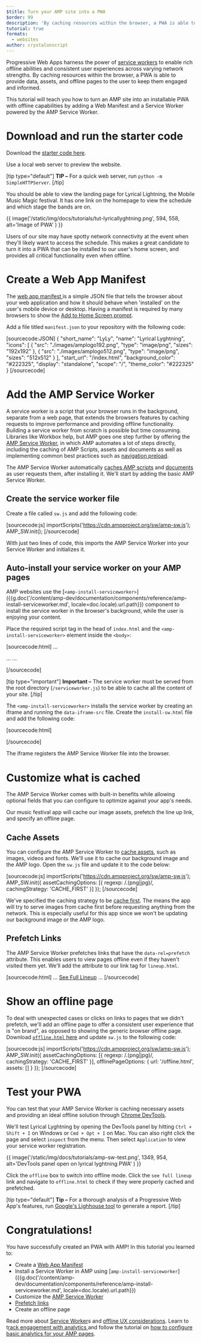 ```yaml
---
$title: Turn your AMP site into a PWA
$order: 99
description: 'By caching resources within the browser, a PWA is able to provide data, assets, and offline pages to the user to keep them engaged and informed.'
tutorial: true
formats:
  - websites
author: crystalonscript
---
```


Progressive Web Apps harness the power of [service workers](https://developer.mozilla.org/en-US/docs/Web/API/Service_Worker_API) to enable rich offline abilities and consistent user experiences across varying network strengths.
By caching resources within the browser, a PWA is able to provide data, assets, and offline pages to the user to keep them engaged and informed.

This tutorial will teach you how to turn an AMP site into an installable PWA with offline capabilities by adding a Web Manifest and a Service Worker powered by the AMP Service Worker.


# Download and run the starter code

Download the [starter code here](/static/files/tutorials/amptopwa.zip).

Use a local web server to preview the website.

[tip type="default"]
**TIP –**  For a quick web server, run `python -m SimpleHTTPServer`.
[/tip]

You should be able to view the landing page for Lyrical Lightning, the Mobile Music Magic festival.
It has one link on the homepage to view the schedule and which stage the bands are on.

{{ image('/static/img/docs/tutorials/tut-lyricallyghtning.png', 594, 558, alt='Image of PWA' ) }}

Users of our site may have spotty network connectivity at the event when they'll likely want to access the schedule.
This makes a great candidate to turn it into a PWA that can be installed to our user's home screen, and provides all critical functionality even when offline.


# Create a Web App Manifest

The [web app manifest ](https://developers.google.com/web/fundamentals/web-app-manifest/)is a simple JSON file that tells the browser about your web application
and how it should behave when 'installed' on the user's mobile device or desktop. Having a manifest is required by many browsers to show the
[Add to Home Screen prompt](https://developers.google.com/web/fundamentals/app-install-banners/).

Add a file titled `manifest.json` to your repository with the following code:


[sourcecode:JSON]
{
 "short_name": "LyLy",
 "name": "Lyrical Lyghtning",
 "icons": [
   {
     "src": "./images/amplogo192.png",
     "type": "image/png",
     "sizes": "192x192"
   },
   {
     "src": "./images/amplogo512.png",
     "type": "image/png",
     "sizes": "512x512"
   }
 ],
 "start_url": "/index.html",
 "background_color": "#222325",
 "display": "standalone",
 "scope": "/",
 "theme_color": "#222325"
}
[/sourcecode]


# Add the AMP Service Worker

A service worker is a script that your browser runs in the background,
separate from a web page, that extends the browsers features by caching requests to improve performance and providing offline functionality.
Building a service worker from scratch is possible but time consuming.
Libraries like Workbox help, but AMP goes one step further by offering the [AMP Service Worker](https://github.com/ampproject/amp-sw),
in which AMP automates a lot of steps directly, including the caching of AMP Scripts, assets and documents
as well as implementing common best practices such as [navigation preload](https://developers.google.com/web/updates/2017/02/navigation-preload).

The AMP Service Worker automatically [caches AMP scripts](https://github.com/ampproject/amp-sw/tree/master/src/modules/amp-caching)
and [documents](https://github.com/ampproject/amp-sw/tree/master/src/modules/document-caching) as user requests them, after installing it.
We'll start by adding the basic AMP Service Worker.


## Create the service worker file

Create a file called `sw.js` and add the following code:

[sourcecode:js]
importScripts('https://cdn.ampproject.org/sw/amp-sw.js');
AMP_SW.init();
[/sourcecode]

With just two lines of code, this imports the AMP Service Worker into your Service Worker and initializes it.

## Auto-install your service worker on your AMP pages

AMP websites use the [`<amp-install-serviceworker>`]({{g.doc('/content/amp-dev/documentation/components/reference/amp-install-serviceworker.md', locale=doc.locale).url.path}})
component to install the service worker in the browser's background, while the user is enjoying your content.

Place the required script tag in the head of `index.html` and the `<amp-install-serviceworker>` element inside the `<body>`:

[sourcecode:html]
…
<script async custom-element="amp-install-serviceworker" src="https://cdn.ampproject.org/v0/amp-install-serviceworker-0.1.js"></script>
…
...
   <amp-install-serviceworker src="/sw.js"
           data-iframe-src="install-sw.html"
           layout="nodisplay">
   </amp-install-serviceworker>
</body>
[/sourcecode]

[tip type="important"]
 **Important –** The service worker must be served from the root directory (`/serviceworker.js`) to be able to cache all the content of your site.
 [/tip]

The `<amp-install-serviceworker>` installs the service worker by creating an iframe and running the `data-iframe-src` file.
Create the `install-sw.html` file and add the following code:

[sourcecode:html]
<!doctype html>
<title>installing service worker</title>
<script type='text/javascript'>
 if('serviceWorker' in navigator) {
   navigator.serviceWorker.register('./sw.js');
 };
</script>
[/sourcecode]

The iframe registers the AMP Service Worker file into the browser.


# Customize what is cached

The AMP Service Worker comes with built-in benefits while allowing optional fields that you can configure to optimize against your app's needs.

Our music festival app will cache our image assets, prefetch the line up link, and specify an offline page.


## Cache Assets

You can configure the AMP Service Worker to [cache assets](https://github.com/ampproject/amp-sw/tree/master/src/modules/asset-caching),
such as images, videos and fonts. We'll use it to cache our background image and the AMP logo. Open the `sw.js` file and update it to the code below:

[sourcecode:js]
importScripts('https://cdn.ampproject.org/sw/amp-sw.js');
AMP_SW.init({
   assetCachingOptions: [{
       regexp: /\.(png|jpg)/,
       cachingStrategy: 'CACHE_FIRST'
     }]
});
[/sourcecode]


We've specified the caching strategy to be [cache first](https://developers.google.com/web/fundamentals/instant-and-offline/offline-cookbook/#cache-falling-back-to-network).
The means the app will try to serve images from cache first before requesting anything from the network. This is especially useful for this app since we won't be updating our background image or the AMP logo.


## Prefetch Links

The AMP Service Worker prefetches links that have the `data-rel=prefetch` attribute.
This enables users to view pages offline even if they haven't visited them yet. We'll add the attribute to our link tag for `lineup.html`.


[sourcecode:html]
...
<a href="/lineup.html" data-rel="prefetch">See Full Lineup</a>
...
[/sourcecode]



# Show an offline page

To deal with unexpected cases or clicks on links to pages that we didn't prefetch,
we'll add an offline page to offer a consistent user experience that is "on brand",
as opposed to showing the generic browser offline page.
Download [`offline.html` here](/static/files/tutorials/offline.zip) and update `sw.js` to the following code:

[sourcecode:js]
importScripts('https://cdn.ampproject.org/sw/amp-sw.js');
AMP_SW.init({
   assetCachingOptions: [{
       regexp: /\.(png|jpg)/,
       cachingStrategy: 'CACHE_FIRST'
     }],
     offlinePageOptions: {
       url: '/offline.html',
       assets: []
     }
});
[/sourcecode]

# Test your PWA

You can test that your AMP Service Worker is caching necessary assets and providing an ideal offline solution through [Chrome DevTools](https://developers.google.com/web/tools/chrome-devtools/progressive-web-apps).

We'll test Lyrical Lyghtning by opening the DevTools panel by hitting `Ctrl + Shift + I` on Windows or `Cmd + Opt + I` on Mac. You can also right click the page and select `inspect` from the menu. Then select `Application` to view your service worker registration.

{{ image('/static/img/docs/tutorials/amp-sw-test.png', 1349, 954, alt='DevTools panel open on lyrical lyghtning PWA' ) }}

Click the `offline` box to switch into offline mode. Click the `see full lineup` link and navigate to `offline.html` to check if they were properly cached and prefetched.


[tip type="default"]
 **Tip –** For a thorough analysis of a Progressive Web App's features, run [Google's Lighhouse tool](https://developers.google.com/web/ilt/pwa/lighthouse-pwa-analysis-tool) to generate a report.
 [/tip]


# Congratulations!

You have successfully created an PWA with AMP! In this tutorial you learned to:



*   Create a [Web App Manifest](https://developers.google.com/web/fundamentals/web-app-manifest/)
*   Install a Service Worker in AMP using [`amp-install-serviceworker`]({{g.doc('/content/amp-dev/documentation/components/reference/amp-install-serviceworker.md', locale=doc.locale).url.path}})
*   Customize the [AMP Service Worker ](https://amp.dev/documentation/guides-and-tutorials/optimize-and-measure/amp-as-pwa.html)
*   [Prefetch links ](https://developer.mozilla.org/en-US/docs/Web/HTTP/Link_prefetching_FAQ)
*   Create an offline page

Read more about [Service Worker](https://amp.dev/documentation/guides-and-tutorials/optimize-and-measure/amp-as-pwa.html)s and [offline UX considerations](https://developers.google.com/web/fundamentals/instant-and-offline/offline-ux). Learn to t[rack engagement with analytics ](https://amp.dev/documentation/guides-and-tutorials/optimize-measure/configure-analytics/index.html)and follow the tutorial on [how to configure basic analytics for your AMP pages](https://amp.dev/documentation/guides-and-tutorials/optimize-and-measure/tracking-engagement.html).

